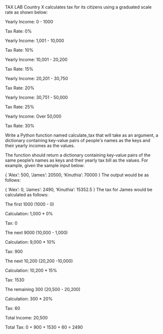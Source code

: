 TAX LAB Country X calculates tax for its citizens using a graduated scale rate as shown below:

Yearly Income: 0 - 1000

Tax Rate: 0%

Yearly Income: 1,001 - 10,000

Tax Rate: 10%

Yearly Income: 10,001 - 20,200

Tax Rate: 15%

Yearly Income: 20,201 - 30,750

Tax Rate: 20%

Yearly Income: 30,751 - 50,000

Tax Rate: 25%

Yearly Income: Over 50,000

Tax Rate: 30%

Write a Python function named calculate_tax that will take as an argument, a dictionary containing key-value pairs of
people's names as the keys and their yearly incomes as the values.

The function should return a dictionary containing key-value pairs of the same people’s names as keys and their yearly
tax bill as the values. For example, given the sample input below:

{ ‘Alex’: 500, ‘James’: 20500, ‘Kinuthia’: 70000 } The output would be as follows:

{ ‘Alex’: 0, ‘James’: 2490, ‘Kinuthia’: 15352.5 } The tax for James would be calculated as follows:

The first 1000 (1000 - 0)

Calculation: 1,000 * 0%

Tax: 0

The next 9000 (10,000 - 1,000)

Calculation: 9,000 * 10%

Tax: 900

The next 10,200 (20,200 -10,000)

Calculation: 10,200 * 15%

Tax: 1530

The remaining 300 (20,500 - 20,200)

Calculation: 300 * 20%

Tax: 60

Total Income: 20,500

Total Tax: 0 + 900 + 1530 + 60 = 2490

